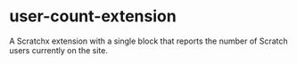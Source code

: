 # user-count-extension
A Scratchx extension with a single block that reports the number of Scratch users currently on the site. 
